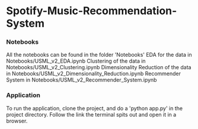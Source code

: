 <h1> Spotify-Music-Recommendation-System </h1>

<h3>Notebooks</h3>
All the notebooks can be found in the folder 'Notebooks' EDA for the data in Notebooks/USML_v2_EDA.ipynb Clustering of the data in Notebooks/USML_v2_Clustering.ipynb Dimensionality Reduction of the data in Notebooks/USML_v2_Dimensionality_Reduction.ipynb Recommender System in Notebooks/USML_v2_Recommender_System.ipynb

<h3>Application</h3>
To run the application, clone the project, and do a 'python app.py' in the project directory. Follow the link the terminal spits out and open it in a browser.
